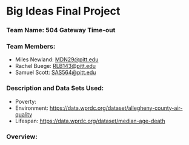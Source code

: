 # Big Ideas Final Project

### Team Name: 504 Gateway Time-out

### Team Members:
* Miles Newland: MDN29@pitt.edu
* Rachel Buege: RLB143@pitt.edu
* Samuel Scott: SAS564@pitt.edu

### Description and Data Sets Used:

* Poverty: 
* Environment: https://data.wprdc.org/dataset/allegheny-county-air-quality
* Lifespan: https://data.wprdc.org/dataset/median-age-death

### Overview:

